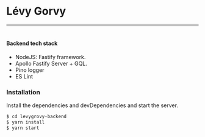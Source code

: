 # Lévy Gorvy
----
#
#### Backend tech stack
  - NodeJS: Fastify framework.
  - Apollo Fastify Server + GQL.
  - Pino logger
  - ES Lint
### Installation
Install the dependencies and devDependencies and start the server.

```sh
$ cd levygrovy-backend
$ yarn install
$ yarn start
```




